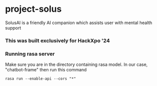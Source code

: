 # project-solus
SolusAI is a friendly AI companion which assists user with mental health support 

### This was built exclusively for HackXpo '24

### Running rasa server
Make sure you are in the directory containing rasa model.
In our case, "chatbot-frame" then run this command

```
rasa run --enable-api --cors "*"

